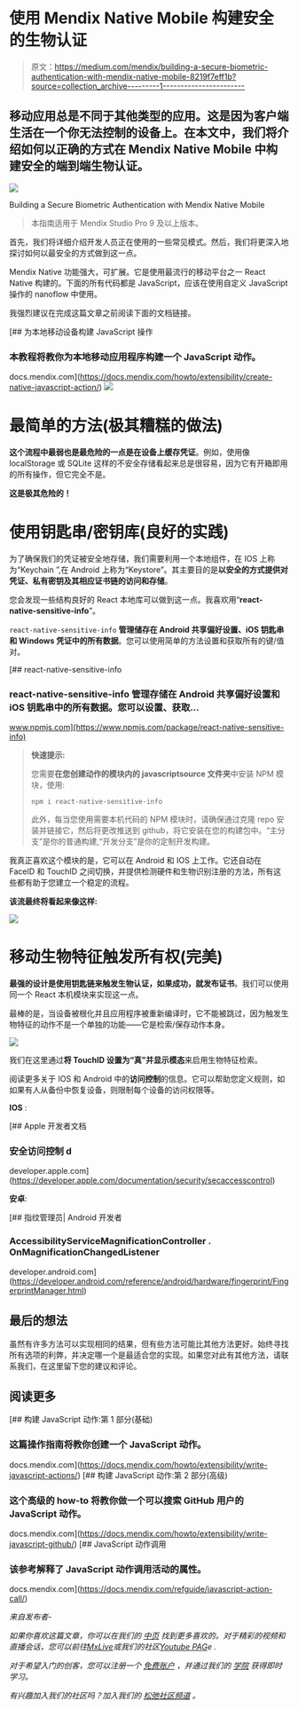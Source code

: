 # 使用 Mendix Native Mobile 构建安全的生物认证

> 原文：<https://medium.com/mendix/building-a-secure-biometric-authentication-with-mendix-native-mobile-8219f7eff1b?source=collection_archive---------1----------------------->

## 移动应用总是不同于其他类型的应用。这是因为客户端生活在一个你无法控制的设备上。在本文中，我们将介绍如何以正确的方式在 Mendix Native Mobile 中构建安全的端到端生物认证。

![](img/9b4bbb30164c3303dcc1a18c6ae8f05a.png)

Building a Secure Biometric Authentication with Mendix Native Mobile

> 本指南适用于 Mendix Studio Pro 9 及以上版本。

首先，我们将详细介绍开发人员正在使用的一些常见模式。然后，我们将更深入地探讨如何以最安全的方式做到这一点。

Mendix Native 功能强大，可扩展。它是使用最流行的移动平台之一 React Native 构建的。下面的所有代码都是 JavaScript，应该在使用自定义 JavaScript 操作的 nanoflow 中使用。

我强烈建议在完成这篇文章之前阅读下面的文档链接。

 [## 为本地移动设备构建 JavaScript 操作

### 本教程将教你为本地移动应用程序构建一个 JavaScript 动作。

docs.mendix.com](https://docs.mendix.com/howto/extensibility/create-native-javascript-action/) ![](img/f40767f74c7ae894a444fb62720153d1.png)

# 最简单的方法(极其糟糕的做法)

**这个流程中最弱也是最危险的一点是在设备上缓存凭证**。例如，使用像 localStorage 或 SQLite 这样的不安全存储看起来总是很容易，因为它有开箱即用的所有操作，但它完全不是。

**这是极其危险的！**

# 使用钥匙串/密钥库(良好的实践)

为了确保我们的凭证被安全地存储，我们需要利用一个本地组件，在 IOS 上称为“Keychain ”,在 Android 上称为“Keystore”。其主要目的是**以安全的方式提供对凭证、私有密钥及其相应证书链的访问和存储**。

您会发现一些结构良好的 React 本地库可以做到这一点。我喜欢用“**react-native-sensitive-info**”。

`react-native-sensitive-info` **管理储存在 Android 共享偏好设置、iOS 钥匙串和 Windows 凭证中的所有数据**。您可以使用简单的方法设置和获取所有的键/值对。

[](https://www.npmjs.com/package/react-native-sensitive-info) [## react-native-sensitive-info

### react-native-sensitive-info 管理存储在 Android 共享偏好设置和 iOS 钥匙串中的所有数据。您可以设置、获取…

www.npmjs.com](https://www.npmjs.com/package/react-native-sensitive-info) 

> **快速提示:**
> 
> 您需要**在您创建动作的模块内的 javascriptsource 文件夹**中安装 NPM 模块，使用:
> 
> `npm i react-native-sensitive-info`
> 
> 此外，每当您使用需要本机代码的 NPM 模块时，请确保通过克隆 repo 安装并链接它，然后将更改推送到 github，将它安装在您的构建包中。“主分支”是你的普通构建,“开发分支”是你的定制开发构建。

我真正喜欢这个模块的是，它可以在 Android 和 IOS 上工作。它还自动在 FaceID 和 TouchID 之间切换，并提供检测硬件和生物识别注册的方法，所有这些都有助于您建立一个稳定的流程。

**该流最终将看起来像这样:**

![](img/fe9e6b71bc1ef0ad6c54708570803dff.png)

# 移动生物特征触发所有权(完美)

**最强的设计是使用钥匙链来触发生物认证，如果成功，就发布证书**。我们可以使用同一个 React 本机模块来实现这一点。

最棒的是，当设备被根化并且应用程序被重新编译时，它不能被跳过，因为触发生物特征的动作不是一个单独的功能——它是检索/保存动作本身。

![](img/a4b02be11d74e9ac47f359cbed8d88d1.png)

我们在这里通过**将 TouchID 设置为“真”并显示模态**来启用生物特征检索。

阅读更多关于 IOS 和 Android 中的**访问控制**的信息。它可以帮助您定义规则，如如果有人从备份中恢复设备，则限制每个设备的访问权限等。

**IOS** :

 [## Apple 开发者文档

### 安全访问控制 d

developer.apple.com](https://developer.apple.com/documentation/security/secaccesscontrol) 

**安卓**:

[](https://developer.android.com/reference/android/hardware/fingerprint/FingerprintManager.html) [## 指纹管理员| Android 开发者

### AccessibilityServiceMagnificationController . OnMagnificationChangedListener

developer.android.com](https://developer.android.com/reference/android/hardware/fingerprint/FingerprintManager.html) 

## 最后的想法

虽然有许多方法可以实现相同的结果，但有些方法可能比其他方法更好。始终寻找所有选项的利弊，并决定哪一个是最适合您的实现。如果您对此有其他方法，请联系我们，在这里留下您的建议和评论。

## 阅读更多

 [## 构建 JavaScript 动作:第 1 部分(基础)

### 这篇操作指南将教你创建一个 JavaScript 动作。

docs.mendix.com](https://docs.mendix.com/howto/extensibility/write-javascript-actions/)  [## 构建 JavaScript 动作:第 2 部分(高级)

### 这个高级的 how-to 将教你做一个可以搜索 GitHub 用户的 JavaScript 动作。

docs.mendix.com](https://docs.mendix.com/howto/extensibility/write-javascript-github/)  [## JavaScript 动作调用

### 该参考解释了 JavaScript 动作调用活动的属性。

docs.mendix.com](https://docs.mendix.com/refguide/javascript-action-call/) 

*来自发布者-*

*如果你喜欢这篇文章，你可以在我们的* [*中页*](https://medium.com/mendix) *找到更多喜欢的。对于精彩的视频和直播会话，您可以前往*[*MxLive*](https://www.mendix.com/live/)*或我们的社区*[*Youtube PAG*](https://www.youtube.com/c/MendixCommunity/community)*e .*

*对于希望入门的创客，您可以注册一个* [*免费账户*](https://signup.mendix.com/link/signup/?source=direct) *，并通过我们的* [*学院*](https://academy.mendix.com/link/home) *获得即时学习。*

*有兴趣加入我们的社区吗？加入我们的* [*松弛社区频道*](https://join.slack.com/t/mendixcommunity/shared_invite/zt-hwhwkcxu-~59ywyjqHlUHXmrw5heqpQ) *。*